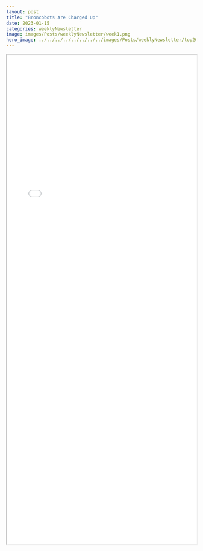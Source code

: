 ```yaml
---
layout: post
title: "Broncobots Are Charged Up"
date: 2023-01-15
categories: weeklyNewsletter
image: images/Posts/weeklyNewsletter/week1.png
hero_image: ../../../../../../../../images/Posts/weeklyNewsletter/top2023.png
---
```


<iframe src="{{ site.baseurl }}/BroncoBulletin/The Broncobots Bulletin 1.pdf" width="100%" height="1300em">
    </iframe>
